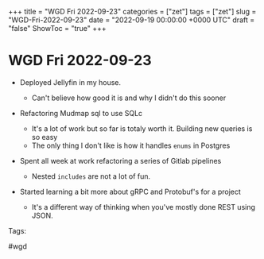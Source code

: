 +++
title = "WGD Fri 2022-09-23"
categories = ["zet"]
tags = ["zet"]
slug = "WGD-Fri-2022-09-23"
date = "2022-09-19 00:00:00 +0000 UTC"
draft = "false"
ShowToc = "true"
+++

# WGD Fri 2022-09-23

- Deployed Jellyfin in my house.
  - Can't believe how good it is and why I didn't do this sooner

- Refactoring Mudmap sql to use SQLc
  - It's a lot of work but so far is totaly worth it. Building new queries is so easy
  - The only thing I don't like is how it handles `enums` in Postgres

- Spent all week at work refactoring a series of Gitlab pipelines
  - Nested `includes` are not a lot of fun. 

- Started learning a bit more about gRPC and Protobuf's for a project
  - It's a different way of thinking when you've mostly done REST using JSON.

Tags:

   #wgd


